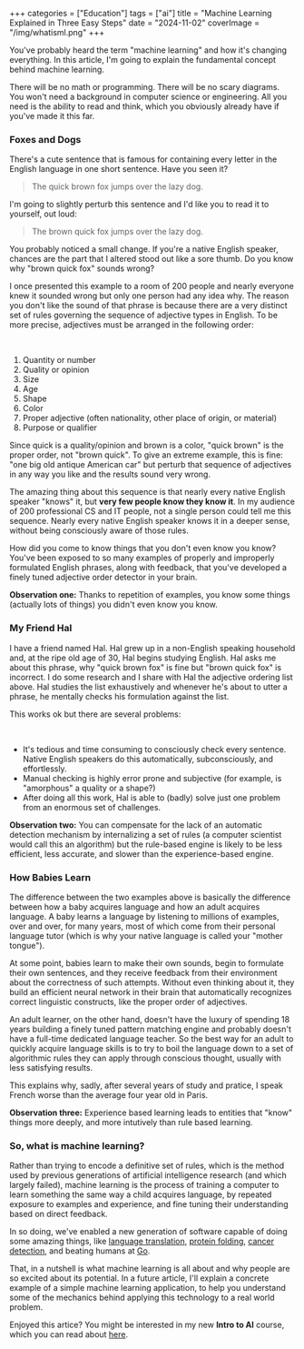 +++
categories = ["Education"]
tags = ["ai"]
title = "Machine Learning Explained in Three Easy Steps"
date = "2024-11-02"
coverImage = "/img/whatisml.png"
+++

You've probably heard the term "machine learning" and how it's changing everything.
In this article, I'm going to explain the fundamental concept behind machine learning.

<!--more-->


There will be no math or programming. There will be no scary diagrams. You won't need a background in computer science or engineering. All you need is the ability to read and think, which you obviously already have if you've made it this far. 

### Foxes and Dogs

There's a cute sentence that is famous for containing every letter in the English language in one short sentence. Have you seen it?

> The quick brown fox jumps over the lazy dog.

I'm going to slightly perturb this sentence and I'd like you to read it to yourself, out loud:

> The brown quick fox jumps over the lazy dog.

You probably noticed a small change. If you're a native English speaker, chances are the part that I altered stood out like a sore thumb. Do you know why "brown quick fox" sounds wrong?

I once presented this example to a room of 200 people and nearly everyone knew it sounded wrong but only one person had any idea why. The reason you don't like the sound of that phrase is because there are a very distinct set of rules governing the sequence of adjective types in English. To be more precise, adjectives must be arranged in the following order:

<br>

1. Quantity or number
1. Quality or opinion
1. Size
1. Age
1. Shape
1. Color
1. Proper adjective (often nationality, other place of origin, or material)
1. Purpose or qualifier
 
Since quick is a quality/opinion and brown is a color, "quick brown" is the proper order, not "brown quick". To give an extreme example, this is fine: "one big old antique American car" but perturb that sequence of adjectives in any way you like and the results sound very wrong.

The amazing thing about this sequence is that nearly every native English speaker "knows" it, but **very few people know they know it**. In my audience of 200 professional CS and IT people, not a single person could tell me this sequence. Nearly every native English speaker knows it in a deeper sense, without being consciously aware of those rules.

How did you come to know things that you don't even know you know? You've been exposed to so many examples of properly and improperly formulated English phrases, along with feedback, that you've developed a finely tuned adjective order detector in your brain.

**Observation one:** Thanks to repetition of examples, you know some things (actually lots of things) you didn't even know you know.

### My Friend Hal

I have a friend named Hal. Hal grew up in a non-English speaking household and, at the ripe old age of 30, Hal begins studying English. Hal asks me about this phrase, why "quick brown fox" is fine but "brown quick fox" is incorrect. I do some research and I share with Hal the adjective ordering list above. Hal studies the list exhaustively and whenever he's about to utter a phrase, he mentally checks his formulation against the list.

This works ok but there are several problems:

<br>

- It's tedious and time consuming to consciously check every sentence. Native English speakers do this automatically, subconsciously, and effortlessly.
- Manual checking is highly error prone and subjective (for example, is "amorphous" a quality or a shape?)
- After doing all this work, Hal is able to (badly) solve just one problem from an enormous set of challenges.

**Observation two:** You can compensate for the lack of an automatic detection mechanism by internalizing a set of rules (a computer scientist would call this an algorithm) but the rule-based engine is likely to be less efficient, less accurate, and slower than the experience-based engine.

### How Babies Learn

The difference between the two examples above is basically the difference between how a baby acquires language and how an adult acquires language. A baby learns a language by listening to millions of examples, over and over, for many years, most of which come from their personal language tutor (which is why your native language is called your "mother tongue").

At some point, babies learn to make their own sounds, begin to formulate their own sentences, and they receive feedback from their environment about the correctness of such attempts. Without even thinking about it, they build an efficient neural network in their brain that automatically recognizes correct linguistic constructs, like the proper order of adjectives.

An adult learner, on the other hand, doesn't have the luxury of spending 18 years building a finely tuned pattern matching engine and probably doesn't have a full-time dedicated language teacher. So the best way for an adult to quickly acquire language skills is to try to boil the language down to a set of algorithmic rules they can apply through conscious thought, usually with less satisfying results.

This explains why, sadly, after several years of study and pratice, I speak French worse than the average four year old in Paris. 

**Observation three:**  Experience based learning leads to entities that "know" things more deeply, and more intutively than rule based learning.

### So, what is machine learning? 

Rather than trying to encode a definitive set of rules, which is the method used by previous generations of artificial intelligence research (and which largely failed), machine learning is the process of training a computer to learn something the same way a child acquires language, by repeated exposure to examples and experience, and fine tuning their understanding based on direct feedback.

In so doing, we've enabled a new generation of software capable of doing some amazing things, like <a target="_blank" href="https://www.nytimes.com/2016/12/14/magazine/the-great-ai-awakening.html">language translation</a>, <a target="_blank" href="https://www.youtube.com/watch?v=gg7WjuFs8F4">protein folding</a>, <a target="_blank" href="https://news.harvard.edu/gazette/story/2024/09/new-ai-tool-can-diagnose-cancer-guide-treatment-predict-patient-survival/">cancer detection</a>, and beating humans at <a target="_blank" href="https://www.youtube.com/watch?v=WXuK6gekU1Y">Go</a>.

That, in a nutshell is what machine learning is all about and why people are so excited about its potential. In a future article, I'll explain a concrete example of a simple machine learning application, to help you understand some of the mechanics behind applying this technology to a real world problem.

Enjoyed this artice? You might be interested in my new **Intro to AI** course, which you can read about <a target="_blank" href="https://mco.dev/courses">here</a>.
